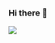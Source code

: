 ### Hi there 👋


<img src="https://img.shields.io/badge/Javascript-F7DF1E?style=for-the-badge&logo=javascript&logoColor=FFF"/>
